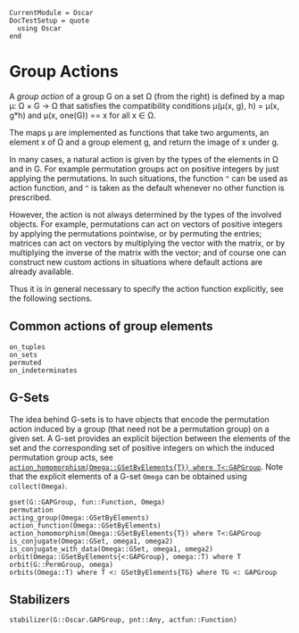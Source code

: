 ```@meta
CurrentModule = Oscar
DocTestSetup = quote
  using Oscar
end
```

# Group Actions

A *group action* of a group G on a set Ω (from the right) is defined by
a map μ: Ω × G → Ω that satisfies the compatibility conditions
μ(μ(x, g), h) = μ(x, g*h) and μ(x, one(G)) == x for all x ∈ Ω.

The maps μ are implemented as functions that take two arguments, an element
x of Ω and a group element g, and return the image of x under g.

In many cases, a natural action is given by the types of the elements in Ω
and in G.
For example permutation groups act on positive integers by just applying
the permutations.
In such situations, the function `^` can be used as action function,
and `^` is taken as the default whenever no other function is prescribed.

However, the action is not always determined by the types of the involved
objects.
For example, permutations can act on vectors of positive integers by
applying the permutations pointwise, or by permuting the entries;
matrices can act on vectors by multiplying the vector with the matrix,
or by multiplying the inverse of the matrix with the vector;
and of course one can construct new custom actions in situations where
default actions are already available.

Thus it is in general necessary to specify the action function explicitly,
see the following sections.


## Common actions of group elements

```@docs
on_tuples
on_sets
permuted
on_indeterminates
```


## G-Sets

The idea behind G-sets is to have objects that encode the permutation action
induced by a group (that need not be a permutation group) on a given set.
A G-set provides an explicit bijection between the elements of the set and
the corresponding set of positive integers on which the induced permutation
group acts,
see [`action_homomorphism(Omega::GSetByElements{T}) where T<:GAPGroup`](@ref).
Note that the explicit elements of a G-set `Omega` can be obtained using
`collect(Omega)`.

```@docs
gset(G::GAPGroup, fun::Function, Omega)
permutation
acting_group(Omega::GSetByElements)
action_function(Omega::GSetByElements)
action_homomorphism(Omega::GSetByElements{T}) where T<:GAPGroup
is_conjugate(Omega::GSet, omega1, omega2)
is_conjugate_with_data(Omega::GSet, omega1, omega2)
orbit(Omega::GSetByElements{<:GAPGroup}, omega::T) where T
orbit(G::PermGroup, omega)
orbits(Omega::T) where T <: GSetByElements{TG} where TG <: GAPGroup
```


## Stabilizers

```@docs
stabilizer(G::Oscar.GAPGroup, pnt::Any, actfun::Function)
```
